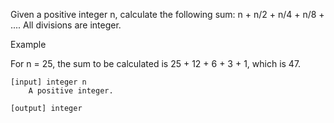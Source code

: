 Given a positive integer n, calculate the following sum: n + n/2 + n/4 + n/8 + .... All divisions are integer.

Example

For n = 25, the sum to be calculated is 25 + 12 + 6 + 3 + 1, which is 47.

```
[input] integer n
    A positive integer.

[output] integer
```
